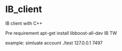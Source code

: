 # IB_client
IB client with C++

Pre requirement
apt-get install libboost-all-dev
IB TW

example:
simluate account
./test 127.0.0.1 7497


